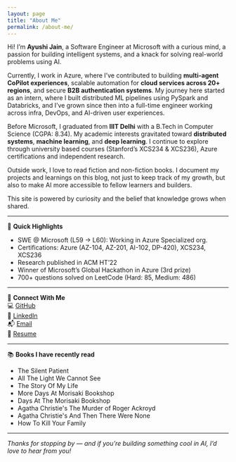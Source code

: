 ```yaml
---
layout: page
title: "About Me"
permalink: /about-me/
---
```


Hi! I’m **Ayushi Jain**, a Software Engineer at Microsoft with a curious mind, a passion for building intelligent systems, and a knack for solving real-world problems using AI.

Currently, I work in Azure, where I’ve contributed to building **multi-agent CoPilot experiences**, scalable automation for **cloud services across 20+ regions**, and secure **B2B authentication systems**. My journey here started as an intern, where I built distributed ML pipelines using PySpark and Databricks, and I’ve grown since then into a full-time engineer working across infra, DevOps, and AI-driven user experiences.

Before Microsoft, I graduated from **IIIT Delhi** with a B.Tech in Computer Science (CGPA: 8.34). My academic interests gravitated toward **distributed systems**, **machine learning**, and **deep learning**. I continue to explore through university based courses (Stanford’s XCS234 & XCS236), Azure certifications and independent research.

Outside work, I love to read fiction and non-fiction books. I document my projects and learnings on this blog, not just to keep track of my growth, but also to make AI more accessible to fellow learners and builders.

This site is powered by curiosity and the belief that knowledge grows when shared.

---

📌 **Quick Highlights**  
- SWE @ Microsoft (L59 → L60): Working in Azure Specialized org. 
- Certifications: Azure (AZ-104, AZ-201, AI-102, DP-420), XCS234, XCS236  
- Research published in ACM HT’22  
- Winner of Microsoft’s Global Hackathon in Azure (3rd prize)  
- 700+ questions solved on LeetCode (Hard: 85, Medium: 486)  

---

🔗 **Connect With Me**  
💻 [GitHub](https://github.com/ayushi2019031)  
📇 [LinkedIn](https://linkedin.com/in/ayushi31)  
📬 [Email](mailto:atallakshaya@gmail.com)  
📄 [Resume](https://drive.google.com/file/d/1PQTa4VyE0c_gKYXfpbjV1FRRRo0Pm-4m/view?usp=sharing)  

---

📚 **Books I have recently read**

- The Silent Patient  
- All The Light We Cannot See  
- The Story Of My Life  
- More Days At Morisaki Bookshop  
- Days At The Morisaki Bookshop  
- Agatha Christie's The Murder of Roger Ackroyd  
- Agatha Christie's And Then There Were None  
- How To Kill Your Family  

---

*Thanks for stopping by — and if you’re building something cool in AI, I’d love to hear from you!*
